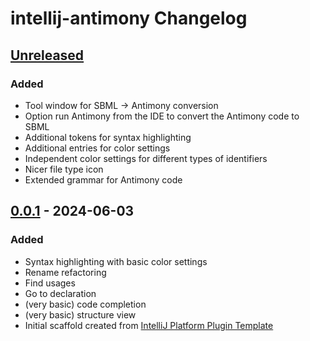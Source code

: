 <!-- Keep a Changelog guide -> https://keepachangelog.com -->

# intellij-antimony Changelog

## [Unreleased]

### Added

* Tool window for SBML -> Antimony conversion
* Option run Antimony from the IDE to convert the Antimony code to SBML
* Additional tokens for syntax highlighting
* Additional entries for color settings
* Independent color settings for different types of identifiers
* Nicer file type icon
* Extended grammar for Antimony code

## [0.0.1] - 2024-06-03

### Added

* Syntax highlighting with basic color settings
* Rename refactoring
* Find usages
* Go to declaration
* (very basic) code completion
* (very basic) structure view
* Initial scaffold created from [IntelliJ Platform Plugin Template](https://github.com/JetBrains/intellij-platform-plugin-template)

[Unreleased]: https://github.com/dweindl/intellij-antimony/compare/v0.0.1...HEAD
[0.0.1]: https://github.com/dweindl/intellij-antimony/commits/v0.0.1

